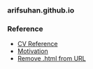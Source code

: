### arifsuhan.github.io


### Reference
- [CV Reference](https://codepen.io/jkris/pen/WoLJxq)
- [Motivation](http://julianpanetta.com)
- [Remove .html from URL](https://stackoverflow.com/questions/5730092/how-to-remove-html-from-url)
